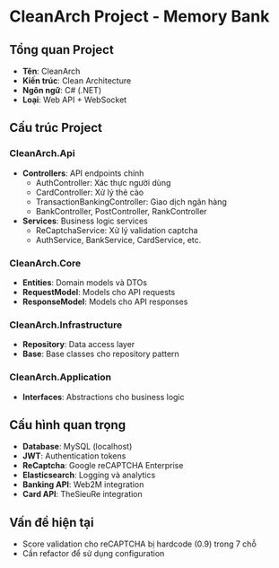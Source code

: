 # CleanArch Project - Memory Bank

## Tổng quan Project
- **Tên**: CleanArch
- **Kiến trúc**: Clean Architecture
- **Ngôn ngữ**: C# (.NET)
- **Loại**: Web API + WebSocket

## Cấu trúc Project

### CleanArch.Api
- **Controllers**: API endpoints chính
  - AuthController: Xác thực người dùng
  - CardController: Xử lý thẻ cào
  - TransactionBankingController: Giao dịch ngân hàng
  - BankController, PostController, RankController
- **Services**: Business logic services
  - ReCaptchaService: Xử lý validation captcha
  - AuthService, BankService, CardService, etc.

### CleanArch.Core
- **Entities**: Domain models và DTOs
- **RequestModel**: Models cho API requests
- **ResponseModel**: Models cho API responses

### CleanArch.Infrastructure
- **Repository**: Data access layer
- **Base**: Base classes cho repository pattern

### CleanArch.Application
- **Interfaces**: Abstractions cho business logic

## Cấu hình quan trọng
- **Database**: MySQL (localhost)
- **JWT**: Authentication tokens
- **ReCaptcha**: Google reCAPTCHA Enterprise
- **Elasticsearch**: Logging và analytics
- **Banking API**: Web2M integration
- **Card API**: TheSieuRe integration

## Vấn đề hiện tại
- Score validation cho reCAPTCHA bị hardcode (0.9) trong 7 chỗ
- Cần refactor để sử dụng configuration
